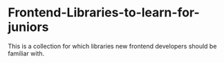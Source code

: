 # Frontend-Libraries-to-learn-for-juniors
This is a collection for which libraries new frontend developers should be familiar with.
